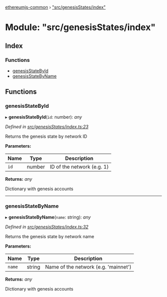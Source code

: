 [ethereumjs-common](../README.md) › ["src/genesisStates/index"](_src_genesisstates_index_.md)

# Module: "src/genesisStates/index"

## Index

### Functions

* [genesisStateById](_src_genesisstates_index_.md#genesisstatebyid)
* [genesisStateByName](_src_genesisstates_index_.md#genesisstatebyname)

## Functions

###  genesisStateById

▸ **genesisStateById**(`id`: number): *any*

*Defined in [src/genesisStates/index.ts:23](https://github.com/ethereumjs/ethereumjs-vm/blob/master/packages/common/src/genesisStates/index.ts#L23)*

Returns the genesis state by network ID

**Parameters:**

Name | Type | Description |
------ | ------ | ------ |
`id` | number | ID of the network (e.g. 1) |

**Returns:** *any*

Dictionary with genesis accounts

___

###  genesisStateByName

▸ **genesisStateByName**(`name`: string): *any*

*Defined in [src/genesisStates/index.ts:32](https://github.com/ethereumjs/ethereumjs-vm/blob/master/packages/common/src/genesisStates/index.ts#L32)*

Returns the genesis state by network name

**Parameters:**

Name | Type | Description |
------ | ------ | ------ |
`name` | string | Name of the network (e.g. 'mainnet') |

**Returns:** *any*

Dictionary with genesis accounts
